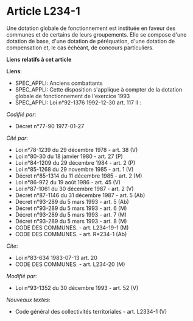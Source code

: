 # Article L234-1

Une dotation globale de fonctionnement est instituée en faveur des communes et de certains de leurs groupements. Elle se
compose d'une dotation de base, d'une dotation de péréquation, d'une dotation de compensation et, le cas échéant, de concours
particuliers.

**Liens relatifs à cet article**

**Liens**:

  - SPEC_APPLI: Anciens combattants
  - SPEC_APPLI: Cette disposition s'applique à compter de la dotation globale de fonctionnement de l'exercice 1993
  - SPEC_APPLI: Loi n°92-1376 1992-12-30 art. 117 II :

_Codifié par_:

  - Décret n°77-90 1977-01-27

_Cité par_:

  - Loi n°78-1239 du 29 décembre 1978 - art. 38 (V)
  - Loi n°80-30 du 18 janvier 1980 - art. 27 (P)
  - Loi n°84-1209 du 29 décembre 1984 - art. 2 (P)
  - Loi n°85-1268 du 29 novembre 1985 - art. 1 (V)
  - Décret n°85-1314 du 11 décembre 1985 - art. 2 (M)
  - Loi n°86-972 du 19 août 1986 - art. 45 (V)
  - Loi n°87-1061 du 30 décembre 1987 - art. 2 (V)
  - Décret n°87-1146 du 31 décembre 1987 - art. 5 (Ab)
  - Décret n°93-289 du 5 mars 1993 - art. 5 (Ab)
  - Décret n°93-289 du 5 mars 1993 - art. 6 (M)
  - Décret n°93-289 du 5 mars 1993 - art. 7 (M)
  - Décret n°93-289 du 5 mars 1993 - art. 8 (M)
  - CODE DES COMMUNES. - art. L234-19-1 (M)
  - CODE DES COMMUNES. - art. R*234-1 (Ab)

_Cite_:

  - Loi n°83-634 1983-07-13 art. 20
  - CODE DES COMMUNES. - art. L234-20 (M)

_Modifié par_:

  - Loi n°93-1352 du 30 décembre 1993 - art. 52 (V)

_Nouveaux textes_:

  - Code général des collectivités territoriales - art. L2334-1 (V)
